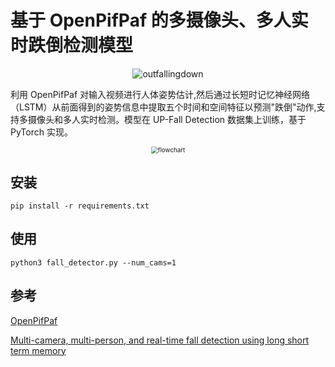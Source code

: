 # 基于 OpenPifPaf 的多摄像头、多人实时跌倒检测模型
<p align="center">
<img src="https://git.trustie.net/pkwhiuqat/HumanFallDetectionLSTM/raw/branch/master/examples/outfallingdown.gif?raw=true" alt="outfallingdown"/>

利用 OpenPifPaf 对输入视频进行人体姿势估计,然后通过长短时记忆神经网络（LSTM）从前面得到的姿势信息中提取五个时间和空间特征以预测"跌倒"动作,支持多摄像头和多人实时检测。模型在 UP-Fall Detection 数据集上训练，基于 PyTorch 实现。

<p align="center">
<img src="https://git.trustie.net/pkwhiuqat/HumanFallDetectionLSTM/raw/branch/master/flowchart.png?raw=true" alt="flowchart" style="zoom:70%;" />

## 安装


```shell script
pip install -r requirements.txt
```

## 使用
```shell script
python3 fall_detector.py --num_cams=1
```

## 参考
[OpenPifPaf](https://github.com/openpifpaf/openpifpaf)

[Multi-camera, multi-person, and real-time fall detection using long short term memory](https://doi.org/10.1117/12.2580700)